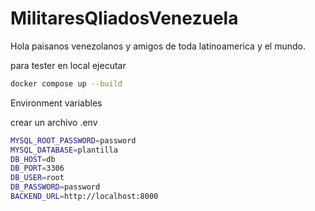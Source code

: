 # MilitaresQliadosVenezuela


Hola paisanos venezolanos y amigos de toda latinoamerica y el mundo.

para tester en local ejecutar 

```bash
docker compose up --build
```


Environment variables

crear un archivo .env

```sh
MYSQL_ROOT_PASSWORD=password
MYSQL_DATABASE=plantilla
DB_HOST=db
DB_PORT=3306
DB_USER=root
DB_PASSWORD=password
BACKEND_URL=http://localhost:8000
```